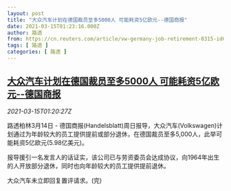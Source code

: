 ```yaml
---
layout: post
title: "大众汽车计划在德国裁员至多5000人 可能耗资5亿欧元--德国商报"
date: 2021-03-15T01:23:16.000Z
author: 路透
from: https://cn.reuters.com/article/vw-germany-job-retirement-0315-idCNKBS2B702Y
tags: [ 路透 ]
categories: [ 路透 ]
---
```

<!--1615771396000-->
[大众汽车计划在德国裁员至多5000人 可能耗资5亿欧元--德国商报](https://cn.reuters.com/article/vw-germany-job-retirement-0315-idCNKBS2B702Y)
------

<div>
<div><i>2021-03-15T01:20:27Z</i></div><p>路透柏林3月14日 - 德国商报(Handelsblatt)周日报导，大众汽车(Volkswagen)计划通过为年龄较大的员工提供提前或部分退休，在德国裁员至多5,000人，此举可能耗资5亿欧元(5.98亿美元)。</p><p>报导援引一名发言人的话证实，该公司已与劳资委员会达成协议，向1964年出生的人开放部分退休，同时也向年龄较大的员工提供提前退休。</p><p>大众汽车未立即回复置评请求。(完)</p>
</div>
